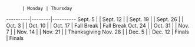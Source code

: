           | Monday | Thursday
----------|--------|----------
Sept. 5   |        |
Sept. 12  |        | 
Sept. 19  |        |
Sept. 26  |        |
Oct.  3   |        |
Oct.  10  |        |
Oct.  17  | Fall Break | Fall Break
Oct.  24  |        |
Oct.  31  |        |
Nov.  7   |        |
Nov.  14  |        |
Nov.  21  |        | Thanksgiving
Nov.  28  |        |
Dec.  5   |        |
Dec.  12  | Finals | Finals
